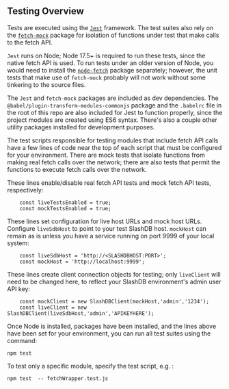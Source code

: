 ## Testing Overview

Tests are executed using the [```Jest```](https://jestjs.io/) framework.  The test suites also rely on the [```fetch-mock```](https://www.npmjs.com/package/fetch-mock) package for isolation of functions under test that make calls to the fetch API.

```Jest``` runs on Node; Node 17.5+ is required to run these tests, since the native fetch API is used.  To run tests under an older version of Node, you would need to install the [```node-fetch```](https://www.npmjs.com/package/node-fetch) package separately; however, the unit tests that make use of ```fetch-mock``` probably will not work without some tinkering to the source files.

The ```Jest``` and ```fetch-mock``` packages are included as dev dependencies.  The ```@babel/plugin-transform-modules-commonjs``` package and the ```.babelrc``` file in the root of this repo are also included for Jest to function properly, since the project modules are created using ES6 syntax.  There's also a couple other utility packages installed for development purposes.

The test scripts responsible for testing modules that include fetch API calls have a few lines of code near the top of each script that must be configured for your environment.  There are mock tests that isolate functions from making real fetch calls over the network; there are also tests that permit the functions to execute fetch calls over the network.

These lines enable/disable real fetch API tests and mock fetch API tests, respectively: 
```
    const liveTestsEnabled = true;
    const mockTestsEnabled = true;
```

These lines set configuration for live host URLs and mock host URLs.  Configure ```liveSdbHost``` to point to your test SlashDB host.  ```mockHost``` can remain as is unless you have a service running on port 9999 of your local system:
```
    const liveSdbHost = 'http://<SLASHDBHOST:PORT>'; 
    const mockHost = 'http://localhost:9999';
```

These lines create client connection objects for testing; only ```liveClient``` will need to be changed here, to reflect your SlashDB environment's admin user API key:
```
    const mockClient = new SlashDBClient(mockHost,'admin','1234');
    const liveClient = new SlashDBClient(liveSdbHost,'admin','APIKEYHERE');
```

Once Node is installed, packages have been installed, and the lines above have been set for your environment, you can run all test suites using the command:

```npm test```

To test only a specific module, specify the test script, e.g. :

```npm test  -- fetchWrapper.test.js```
